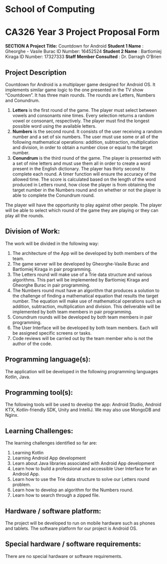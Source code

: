 # School of Computing

# CA326 Year 3 Project Proposal Form

**SECTION A
Project Title:** ​Countdown for Android
**Student 1 Name** ​: Gheorghe - Vasile Burac ID Number: 16452524
**Student 2 Name** ​: Bartlomiej Kiraga ID Number: 17327333
**Staff Member Consulted** ​: Dr. Darragh O’Brien

## Project Description

Countdown for Android is a multiplayer game designed for Android OS. It
implements similar game logic to the one presented in the TV show “Countdown”. It
has three main rounds. The rounds are Letters, Numbers and Conundrum.

1. **Letters** ​is the first round of the game. The player must select between vowels
    and consonants nine times. Every selection returns a random vowel or
    consonant, respectively. The player must find the longest possible word using
    the available letters.
2. **Numbers** ​is the second round. It consists of the user receiving a random
    number and a set of six numbers. The user must use some or all of the
    following mathematical operations: addition, subtraction, multiplication and
    division, in order to obtain a number close or equal to the target number.
3. **Conundrum** ​is the third round of the game. The player is presented with a set
    of nine letters and must use them all in order to create a word present in the
    English dictionary.
The player has thirty second to complete each round. A timer function will ensure the
accuracy of the allowed time.
The score is calculated based on the length of the word produced in Letters round,
how close the player is from obtaining the target number in the Numbers round and
on whether or not the player is able to complete the Conundrum round.


The player will have the opportunity to play against other people. The player will be
able to select which round of the game they are playing or they can play all the
rounds.

## Division of Work:

The work will be divided in the following way:

1. The architecture of the App will be developed by both members of the team.
2. The game server will be developed by Gheorghe-Vasile Burac and Bartlomiej
    Kiraga in pair programming.
3. The Letters round will make use of a Trie data structure and various
    algorithms. This part will be implemented by Bartlomiej Kiraga and Gheorghe
    Burac in pair programming.
4. The Numbers round must have an algorithm that produces a solution to the
    challenge of finding a mathematical equation that results the target number.
    The equation will make use of mathematical operations such as addition,
    subtraction, multiplication and division. This deliverable will be implemented
    by both team members in pair programming.
5. Conundrum rounds will be developed by both team members in pair
    programming.
6. The User Interface will be developed by both team members. Each will be
    assigned specific screens or tasks.
7. Code reviews will be carried out by the team member who is not the author of
    the code.

## Programming language(s):

The application will be developed in the following programming languages Kotlin,
Java.

## Programming tool(s):

The following tools will be used to develop the app: Android Studio, Android KTX,
Kotlin-friendly SDK, Unity and IntelliJ. We may also use MongoDB and Nginx.


## Learning Challenges:

The learning challenges identified so far are:

1. Learning Kotlin
2. Learning Android App development
3. Learn about Java libraries associated with Android App development
4. Learn how to build a professional and accessible User Interface for an
    Android App.
5. Learn how to use the Trie data structure to solve our Letters round problem.
6. Learn how to develop an algorithm for the Numbers round.
7. Learn how to search through a zipped file.

## Hardware / software platform:

The project will be developed to run on mobile hardware such as phones and tablets.
The software platform for our project is Android OS.

## Special hardware / software requirements:

There are no special hardware or software requirements.


